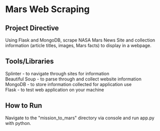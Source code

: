 # Mars Web Scraping

## Project Directive
Using Flask and MongoDB, scrape NASA Mars News Site and collection information (article titles, images, Mars facts) to display in a webpage.

## Tools/Libraries
Splinter - to navigate through sites for information\
Beautiful Soup - to parse through and collect website information\
MongoDB - to store information collected for application use\
Flask - to test web application on your machine

## How to Run
Navigate to the "mission_to_mars" directory via console and run app.py with python.


